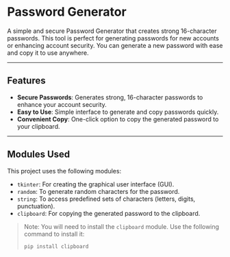 # Password Generator

A simple and secure Password Generator that creates strong 16-character passwords. This tool is perfect for generating passwords for new accounts or enhancing account security. You can generate a new password with ease and copy it to use anywhere.

---

## Features

- **Secure Passwords**: Generates strong, 16-character passwords to enhance your account security.
- **Easy to Use**: Simple interface to generate and copy passwords quickly.
- **Convenient Copy**: One-click option to copy the generated password to your clipboard.

---

## Modules Used

This project uses the following modules:

- `tkinter`: For creating the graphical user interface (GUI).
- `random`: To generate random characters for the password.
- `string`: To access predefined sets of characters (letters, digits, punctuation).
- `clipboard`: For copying the generated password to the clipboard.

> Note: You will need to install the `clipboard` module. Use the following command to install it:
> ```bash
> pip install clipboard
> ```
